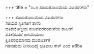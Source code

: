+++
title = "೦೬೫ ಸತಿಯರೊಲುಮೆಯ ವಿಟರುಗಳನಾ"

+++
ಸತಿಯರೊಲುಮೆಯ ವಿಟರುಗಳನಾ  
ಸತಿಯರ ಸ್ಥಿತಿಗತಿಗೆ ತಾನೆಂ  
ದತಿಶಯೋಕ್ತಿಯ ನುಡಿವವರನರಮನೆಯ ಕಾಹಿಂಗೆ  
ಪತಿಕರಿಸಿದರೆ ಜಗವರಿಯಲಾ  
ಕ್ಷಿತಿಪರಭಿಮಾನವು ಮುಹೂರ್ತಕೆ  
ಗತವಹುದು ನೀನರಿದಿಹೈ ಭೂಪಾಲ ಕೇಳ್ ಎಂದ    ॥65॥